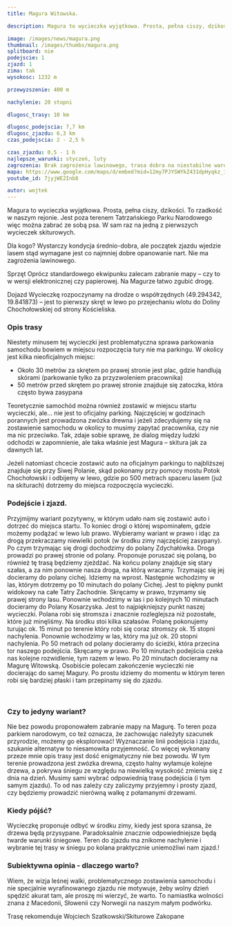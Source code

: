 ```yaml
---
title: Magura Witowska.

description: Magura to wycieczka wyjątkowa. Prosta, pełna ciszy, dzikości. To rzadkość w naszym rejonie. Jest poza terenem Tatrzańskiego Parku Narodowego więc można zabrać ze sobą psa. W sam raz na jedną z pierwszych wycieczek skiturowych.

image: /images/news/magura.png
thumbnail: /images/thumbs/magura.png
splitboard: nie
podejscie: 1
zjazd: 1
zima: tak
wysokosc: 1232 m

przewyzszenie: 400 m

nachylenie: 20 stopni

dlugosc_trasy: 10 km

dlugosc_podejscia: 7,7 km
dlugosc_zjazdu: 6,3 km
czas_podejscia: 2 - 2,5 h

czas_zjazdu: 0,5 - 1 h
najlepsze_warunki: styczeń, luty
zagrozenia: Brak zagrożenia lawinowego, trasa dobra na niestabilne warunki śniegowe, kiedy odradzane są wyjścia w wyższe partie gór. Przy dużych opadach szlak może być nie przetarty, w tygodniu można napotkać zwózkę drewna.
mapa: https://www.google.com/maps/d/embed?mid=12my7PJYSWYkZ431dpHyqkz_1I_ViJIQn
youtube_id: 7jyjWE2Inb8

autor: wojtek
---
```


Magura to wycieczka wyjątkowa. Prosta, pełna ciszy, dzikości. To rzadkość w naszym rejonie. Jest poza terenem Tatrzańskiego Parku Narodowego więc można zabrać ze sobą psa. W sam raz na jedną z pierwszych wycieczek skiturowych.
<div class="info">
<p>
    <span class="title">Dla kogo?</span>
    Wystarczy kondycja średnio-dobra, ale początek zjazdu wjedzie lasem stąd wymagane jest co najmniej dobre opanowanie nart. Nie ma zagrożenia lawinowego.
</p>
<p>
    <span class="title">Sprzęt</span>
    Oprócz standardowego ekwipunku zalecam zabranie mapy – czy to w wersji elektronicznej czy papierowej. Na Magurze łatwo zgubić drogę.
</p>
<p>
    <span class="title">Dojazd</span>
    Wycieczkę rozpoczynamy na drodze o współrzędnych (49.294342, 19.841873) – jest to pierwszy skręt w lewo po przejechaniu wlotu do Doliny Chochołowskiej od strony Kościeliska.
</p>
</div>

<!-- excerpt -->

### Opis trasy

Niestety minusem tej wycieczki jest problematyczna sprawa parkowania samochodu bowiem w miejscu rozpoczęcia tury nie ma parkingu. W okolicy jest kilka nieoficjalnych miejsc:
* Około 30 metrów za skrętem po prawej stronie jest plac, gdzie handlują skórami (parkowanie tylko za przyzwoleniem pracownika)
* 50 metrów przed skrętem po prawej stronie znajduje się zatoczka, która często bywa zasypana

Teoretycznie samochód można również zostawić w miejscu startu wycieczki, ale… nie jest to oficjalny parking. Najczęściej w godzinach porannych jest prowadzona zwózka drewna i jeżeli zdecydujemy się na zostawienie samochodu w okolicy to musimy zapytać pracownika, czy nie ma nic przeciwko. Tak, zdaje sobie sprawę, że dialog między ludzki odchodzi w zapomnienie, ale taka właśnie jest Magura – skitura jak za dawnych lat.

Jeżeli natomiast chcecie zostawić auto na oficjalnym parkingu to najbliższej znajduje się przy Siwej Polanie, skąd pokonamy przy pomocy mostu Potok Chochołowski i odbijemy w lewo, gdzie po 500 metrach spaceru lasem (już na skiturach) dotrzemy do miejsca rozpoczęcia wycieczki.

### Podejście i zjazd.

Przyjmijmy wariant pozytywny, w którym udało nam się zostawić auto i dotrzeć do miejsca startu. To koniec drogi o której wspominałem, gdzie możemy podążać w lewo lub prawo. Wybieramy wariant w prawo i idąc za drogą przekraczamy niewielki potok (w środku zimy najczęściej zasypany). Po czym trzymając się drogi dochodzimy do polany Zdychałówka. Droga prowadzi po prawej stronie od polany. Proponuje poruszać się polaną, bo również tę trasą będziemy zjeżdżać. Na końcu polany znajduje się stary szałas, a za nim ponownie nasza droga, na którą wracamy. Trzymając się jej docieramy do polany cichej. Idziemy na wprost. Następnie wchodzimy w las, którym dotrzemy po 10 minutach do polany Cichej. Jest to piękny punkt widokowy na całe Tatry Zachodnie. Skręcamy w prawo, trzymamy się prawej strony lasu. Ponownie wchodzimy w las i po kolejnych 10 minutach docieramy do Polany Kosarzyska. Jest to najpiękniejszy punkt naszej wycieczki. Polana robi się stromsza i znacznie rozleglejsza niż pozostałe, które już minęliśmy. Na środku stoi kilka szałasów. Polanę pokonujemy turując ok. 15 minut po terenie który robi się coraz stromszy ok. 15 stopni nachylenia. Ponownie wchodzimy w las, który ma już ok. 20 stopni nachylenia. Po 50 metrach od polany docieramy do ścieżki, która przecina tor naszego podejścia. Skręcamy w prawo. Po 10 minutach podejścia czeka nas kolejne rozwidlenie, tym razem w lewo. Po 20 minutach docieramy na Magurę Witowską. Osobiście polecam zakończenie wycieczki nie docierając do samej Magury. Po prostu idziemy do momentu w którym teren robi się bardziej płaski i tam przepinamy się do zjazdu.

<span class="image modal gallery">
  <a href="/images/galleries/magura1/1.jpg" title=""><img src="/images/galleries/magura1/1.jpg.thumb.jpg" alt="" /></a>
  <a href="/images/galleries/magura1/2.jpg" title=""><img src="/images/galleries/magura1/2.jpg.thumb.jpg" alt="" /></a>
  <a href="/images/galleries/magura1/3.jpg" title=""><img src="/images/galleries/magura1/3.jpg.thumb.jpg" alt="" /></a>
  <a href="/images/galleries/magura1/4.jpg" title=""><img src="/images/galleries/magura1/4.jpg.thumb.jpg" alt="" /></a>
  <a href="/images/galleries/magura1/5.jpg" title=""><img src="/images/galleries/magura1/5.jpg.thumb.jpg" alt="" /></a>
  <a href="/images/galleries/magura1/6.jpg" title=""><img src="/images/galleries/magura1/6.jpg.thumb.jpg" alt="" /></a>
  <a href="/images/galleries/magura1/7.jpg" title=""><img src="/images/galleries/magura1/7.jpg.thumb.jpg" alt="" /></a>
  <a href="/images/galleries/magura1/8.jpg" title=""><img src="/images/galleries/magura1/8.jpg.thumb.jpg" alt="" /></a>
  <a href="/images/galleries/magura1/9.jpg" title=""><img src="/images/galleries/magura1/9.jpg.thumb.jpg" alt="" /></a>
  <a href="/images/galleries/magura1/10.jpg" title=""><img src="/images/galleries/magura1/10.jpg.thumb.jpg" alt="" /></a>
  <a href="/images/galleries/magura1/11.jpg" title=""><img src="/images/galleries/magura1/11.jpg.thumb.jpg" alt="" /></a>
  <a href="/images/galleries/magura1/12.jpg" title=""><img src="/images/galleries/magura1/12.jpg.thumb.jpg" alt="" /></a>
  <a href="/images/galleries/magura1/13.jpg" title=""><img src="/images/galleries/magura1/13.jpg.thumb.jpg" alt="" /></a>
  <a href="/images/galleries/magura1/DJI_0058.JPG" title=""><img src="/images/galleries/magura1/DJI_0058.JPG.thumb.jpg" alt="" /></a>
  <a href="/images/galleries/magura1/DJI_0062.JPG" title=""><img src="/images/galleries/magura1/DJI_0062.JPG.thumb.jpg" alt="" /></a>
</span>

### Czy to jedyny wariant?

Nie bez powodu proponowałem zabranie mapy na Magurę. To teren poza parkiem narodowym, co też oznacza, że zachowując należyty szacunek przyrodzie, możemy go eksplorować! Wyznaczanie linii podejścia i zjazdu, szukanie alternatyw to niesamowita przyjemność. Co więcej wykonany przeze mnie opis trasy jest dość enigmatyczny nie bez powodu. W tym terenie prowadzona jest zwózka drewna, często halny wyłamuje kolejne drzewa, a pokrywa śniegu ze względu na niewielką wysokość zmienia się z dnia na dzień. Musimy sami wybrać odpowiednią trasę podejścia (i tym samym zjazdu). To od nas zależy czy zaliczymy przyjemny i prosty zjazd, czy będziemy prowadzić nierówną walkę z połamanymi drzewami. <!-- Stwórz galerię ze zdjęć z folderu "magura2" -->

### Kiedy pójść?

Wycieczkę proponuje odbyć w środku zimy, kiedy jest spora szansa, że drzewa będą przysypane. Paradoksalnie znacznie odpowiedniejsze będą twarde warunki śniegowe. Teren do zjazdu ma znikome nachylenie i wybranie tej trasy w śniegu po kolana praktycznie uniemożliwi nam zjazd.!

### Subiektywna opinia - dlaczego warto?

Wiem, że wizja leśnej walki, problematycznego zostawienia samochodu i nie specjalnie wyrafinowanego zjazdu nie motywuje, żeby wolny dzień spędzić akurat tam, ale proszę mi wierzyć, że warto. To namiastka wolności znana z Macedonii, Słowenii czy Norwegii na naszym małym podwórku.

Trasę rekomenduje Wojciech Szatkowski/Skiturowe Zakopane
